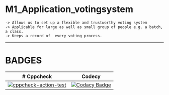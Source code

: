 # M1_Application_votingsystem


    -> Allows us to set up a flexible and trustworthy voting system
    -> Applicable for large as well as small group of people e.g. a batch, a class.
    -> Keeps a record of  every voting process.



---
# BADGES


|# Cppcheck  |  Codecy |  
| -------------| -------------|
| [![cppcheck-action-test](https://github.com/YamunadharReddy/M1_Application_votingsystem/actions/workflows/cppcheck.yml/badge.svg?branch=main)](https://github.com/YamunadharReddy/M1_Application_votingsystem/actions/workflows/cppcheck.yml) |  [![Codacy Badge](https://app.codacy.com/project/badge/Grade/3f10fb1a58b645b3be037e942688cfc5)](https://www.codacy.com/gh/YamunadharReddy/M1_Application_votingsystem/dashboard?utm_source=github.com&amp;utm_medium=referral&amp;utm_content=YamunadharReddy/M1_Application_votingsystem&amp;utm_campaign=Badge_Grade)|
